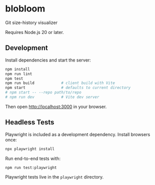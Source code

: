 # blobloom

Git size-history visualizer

Requires Node.js 20 or later.

## Development

Install dependencies and start the server:

```bash
npm install
npm run lint
npm test
npm run build            # client build with Vite
npm start                # defaults to current directory
# npm start -- --repo path/to/repo
# npm run dev            # Vite dev server
```

Then open [http://localhost:3000](http://localhost:3000) in your browser.

## Headless Tests

Playwright is included as a development dependency. Install browsers once:

```bash
npx playwright install
```

Run end-to-end tests with:

```bash
npm run test:playwright
```
Playwright tests live in the `playwright` directory.
